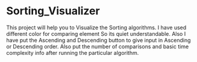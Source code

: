 # Sorting_Visualizer
This project will help you to Visualize the Sorting algorithms. I have used different color for comparing element So its quiet understandable. Also I have put the Ascending and Descending button to give input in Ascending or Descending order. Also put the number of comparisons and basic time complexity info after running the particular algorithm.
